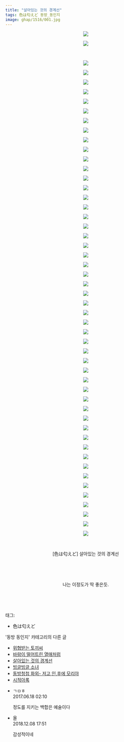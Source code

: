 ```yaml
---
title: "살아있는 것의 경계선"
tags: 色は匂えど 동방_동인지
image: ghap/1516/001.jpg
---
```

<div class="article">
<p style="text-align: center; clear: none; float: none;"><img src="{{ site.nasurl }}/ghap/1516/001.jpg"/></p>
<p style="text-align: center; clear: none; float: none;"><img src="{{ site.nasurl }}/ghap/1516/002.jpg"/></p>
<p style="text-align: center; clear: none; float: none;"><br/></p>
<p style="text-align: center; clear: none; float: none;"><img src="{{ site.nasurl }}/ghap/1516/003.jpg"/></p>
<p style="text-align: center; clear: none; float: none;"><img src="{{ site.nasurl }}/ghap/1516/004.jpg"/></p>
<p style="text-align: center; clear: none; float: none;"><img src="{{ site.nasurl }}/ghap/1516/005.jpg"/></p>
<p style="text-align: center; clear: none; float: none;"><img src="{{ site.nasurl }}/ghap/1516/006.jpg"/></p>
<p style="text-align: center; clear: none; float: none;"><img src="{{ site.nasurl }}/ghap/1516/007.jpg"/></p>
<p style="text-align: center; clear: none; float: none;"><img src="{{ site.nasurl }}/ghap/1516/008.jpg"/></p>
<p style="text-align: center; clear: none; float: none;"><img src="{{ site.nasurl }}/ghap/1516/009.jpg"/></p>
<p style="text-align: center; clear: none; float: none;"><img src="{{ site.nasurl }}/ghap/1516/010.jpg"/></p>
<p style="text-align: center; clear: none; float: none;"><img src="{{ site.nasurl }}/ghap/1516/011.jpg"/></p>
<p style="text-align: center; clear: none; float: none;"><img src="{{ site.nasurl }}/ghap/1516/012.jpg"/></p>
<p style="text-align: center; clear: none; float: none;"><img src="{{ site.nasurl }}/ghap/1516/013.jpg"/></p>
<p style="text-align: center; clear: none; float: none;"><img src="{{ site.nasurl }}/ghap/1516/014.jpg"/></p>
<p style="text-align: center; clear: none; float: none;"><img src="{{ site.nasurl }}/ghap/1516/015.jpg"/></p>
<p style="text-align: center; clear: none; float: none;"><img src="{{ site.nasurl }}/ghap/1516/016.jpg"/></p>
<p style="text-align: center; clear: none; float: none;"><img src="{{ site.nasurl }}/ghap/1516/017.jpg"/></p>
<p style="text-align: center; clear: none; float: none;"><img src="{{ site.nasurl }}/ghap/1516/018.jpg"/></p>
<p style="text-align: center; clear: none; float: none;"><img src="{{ site.nasurl }}/ghap/1516/019.jpg"/></p>
<p style="text-align: center; clear: none; float: none;"><img src="{{ site.nasurl }}/ghap/1516/020.jpg"/></p>
<p style="text-align: center; clear: none; float: none;"><img src="{{ site.nasurl }}/ghap/1516/021.jpg"/></p>
<p style="text-align: center; clear: none; float: none;"><img src="{{ site.nasurl }}/ghap/1516/022.jpg"/></p>
<p style="text-align: center; clear: none; float: none;"><img src="{{ site.nasurl }}/ghap/1516/023.jpg"/></p>
<p style="text-align: center; clear: none; float: none;"><img src="{{ site.nasurl }}/ghap/1516/024.jpg"/></p>
<p style="text-align: center; clear: none; float: none;"><img src="{{ site.nasurl }}/ghap/1516/025.jpg"/></p>
<p style="text-align: center; clear: none; float: none;"><img src="{{ site.nasurl }}/ghap/1516/026.jpg"/></p>
<p style="text-align: center; clear: none; float: none;"><img src="{{ site.nasurl }}/ghap/1516/027.jpg"/></p>
<p style="text-align: center; clear: none; float: none;"><img src="{{ site.nasurl }}/ghap/1516/028.jpg"/></p>
<p style="text-align: center; clear: none; float: none;"><img src="{{ site.nasurl }}/ghap/1516/029.jpg"/></p>
<p style="text-align: center; clear: none; float: none;"><img src="{{ site.nasurl }}/ghap/1516/030.jpg"/></p>
<p style="text-align: center; clear: none; float: none;"><img src="{{ site.nasurl }}/ghap/1516/031.jpg"/></p>
<p style="text-align: center; clear: none; float: none;"><img src="{{ site.nasurl }}/ghap/1516/032.jpg"/></p>
<p style="text-align: center; clear: none; float: none;"><img src="{{ site.nasurl }}/ghap/1516/033.jpg"/></p>
<p style="text-align: center; clear: none; float: none;"><img src="{{ site.nasurl }}/ghap/1516/034.jpg"/></p>
<p style="text-align: center; clear: none; float: none;"><img src="{{ site.nasurl }}/ghap/1516/035.jpg"/></p>
<p style="text-align: center; clear: none; float: none;"><img src="{{ site.nasurl }}/ghap/1516/036.jpg"/></p>
<p style="text-align: center; clear: none; float: none;"><img src="{{ site.nasurl }}/ghap/1516/037.jpg"/></p>
<p style="text-align: center; clear: none; float: none;"><img src="{{ site.nasurl }}/ghap/1516/038.jpg"/></p>
<p style="text-align: center; clear: none; float: none;"><img src="{{ site.nasurl }}/ghap/1516/039.jpg"/></p>
<p style="text-align: center; clear: none; float: none;"><img src="{{ site.nasurl }}/ghap/1516/040.jpg"/></p>
<p style="text-align: center; clear: none; float: none;"><img src="{{ site.nasurl }}/ghap/1516/041.jpg"/></p>
<p style="text-align: center; clear: none; float: none;"><img src="{{ site.nasurl }}/ghap/1516/042.jpg"/></p>
<p style="text-align: center; clear: none; float: none;"><img src="{{ site.nasurl }}/ghap/1516/043.jpg"/></p>
<p style="text-align: center; clear: none; float: none;"><img src="{{ site.nasurl }}/ghap/1516/044.jpg"/></p>
<p style="text-align: center; clear: none; float: none;"><img src="{{ site.nasurl }}/ghap/1516/045.jpg"/></p>
<p style="text-align: center; clear: none; float: none;"><img src="{{ site.nasurl }}/ghap/1516/046.jpg"/></p>
<p style="text-align: center; clear: none; float: none;"><img src="{{ site.nasurl }}/ghap/1516/047.jpg"/></p>
<p style="text-align: center; clear: none; float: none;"><img src="{{ site.nasurl }}/ghap/1516/048.jpg"/></p>
<p style="text-align: center; clear: none; float: none;"><img src="{{ site.nasurl }}/ghap/1516/049.jpg"/></p>
<p style="text-align: center; clear: none; float: none;"><img src="{{ site.nasurl }}/ghap/1516/050.jpg"/></p>
<p style="text-align: center; clear: none; float: none;"><img src="{{ site.nasurl }}/ghap/1516/051.jpg"/></p>
<p style="text-align: center; clear: none; float: none;"><img src="{{ site.nasurl }}/ghap/1516/052.jpg"/></p>
<p style="text-align: center; clear: none; float: none;"><br/></p>
<p style="text-align: center; clear: none; float: none;">[色は匂えど] 살아있는 것의 경계선</p>
<p style="text-align: center; clear: none; float: none;"><br/></p>
<p style="text-align: center; clear: none; float: none;"><br/></p>
<p style="text-align: center; clear: none; float: none;">나는 이정도가 딱 좋은듯.</p>
<p style="text-align: center; clear: none; float: none;"><br/></p>
<p><br/></p>
</div><div class="tagTrail">
<p>태그: </p>
<ul>
<li>色は匂えど</li>
</ul>
</div><div class="another">
<p>'동방 동인지' 카테고리의 다른 글</p>
<ul>
<li><a href="/2016-08-12-ghap_1519">위협받는 토끼씨</a></li>
<li><a href="/2016-08-12-ghap_1517">바람이 떨어트린 열매처럼</a></li>
<li><a href="/2016-08-12-ghap_1516">살아있는 것의 경계선</a></li>
<li><a href="/2016-08-12-ghap_1515">빙글빙글 소녀</a></li>
<li><a href="/2016-08-12-ghap_1514">동방청첩 화외- 저고,인,후에 모리야</a></li>
<li><a href="/2016-08-12-ghap_1513">시적아록</a></li>
</ul>
</div><div class="cb_module cb_fluid">
<div class="cb_wrt cb_profile">
<div class="comment">
<ul>
<li class="cb_thumb_off" id="comment15016176">
<div class="cb_comment_area">
<div class="cb_info_area">
<div class="cb_section">
<span class="cb_nick_name">ㄱㅁㅎ</span>
</div>
<div class="cb_section">
<span class="cb_date">2017.06.18 02:10 </span>
</div>
</div>
<div class="cb_dsc_comment">
<p class="cb_dsc">
											정도를 지키는 백합은 예술이다
										</p>
</div>
</div></li>
<li class="cb_thumb_off" id="comment15383973">
<div class="cb_comment_area">
<div class="cb_info_area">
<div class="cb_section">
<span class="cb_nick_name">올</span>
</div>
<div class="cb_section">
<span class="cb_date">2018.12.08 17:51 </span>
</div>
</div>
<div class="cb_dsc_comment">
<p class="cb_dsc">
											감성적이네
										</p>
</div>
</div></li>
</ul>
</div>
</div><!-- commentList close -->
</div>
<br/>
<p id="refer"></p>
<br/>

